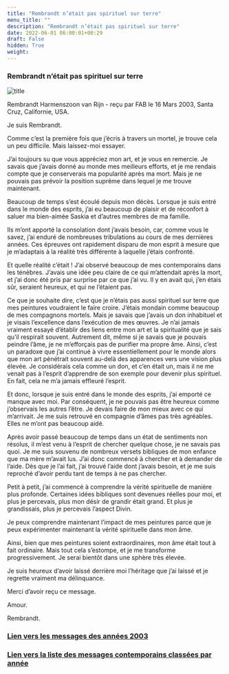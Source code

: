 ```yaml
---
title: "Rembrandt n’était pas spirituel sur terre"
menu_title: ""
description: "Rembrandt n’était pas spirituel sur terre"
date: 2022-06-01 06:00:01+00:29
draft: False
hidden: True
weight:
---
```

### Rembrandt n’était pas spirituel sur terre

![title](/fr-contemporary-messages/fr-contemporary-messages-by-date-order/fr-contemporary-messages-2003/fr-2003-peinture-rembrandt.webp)

Rembrandt Harmenszoon van Rijn - reçu par FAB le 16 Mars 2003, Santa Cruz, Californie, USA.

Je suis Rembrandt.

Comme c’est la première fois que j’écris à travers un mortel, je trouve cela un peu difficile. Mais laissez-moi essayer.

J’ai toujours su que vous appréciez mon art, et je vous en remercie. Je savais que j’avais donné au monde mes meilleurs efforts, et je me rendais compte que je conserverais ma popularité après ma mort. Mais je ne pouvais pas prévoir la position suprême dans lequel je me trouve maintenant.

Beaucoup de temps s’est écoulé depuis mon décès. Lorsque je suis entré dans le monde des esprits, j’ai eu beaucoup de plaisir et de réconfort à saluer ma bien-aimée Saskia et d’autres membres de ma famille.

Ils m’ont apporté la consolation dont j’avais besoin, car, comme vous le savez, j’ai enduré de nombreuses tribulations au cours de mes dernières années. Ces épreuves ont rapidement disparu de mon esprit à mesure que je m’adaptais à la réalité très différente à laquelle j’étais confronté.

Et quelle réalité c’était ! J’ai observé beaucoup de mes contemporains dans les ténèbres. J’avais une idée peu claire de ce qui m’attendait après la mort, et j’ai donc été pris par surprise par ce que j’ai vu. Il y en avait qui, j’en étais sûr, seraient heureux, et qui ne l’étaient pas.

Ce que je souhaite dire, c’est que je n’étais pas aussi spirituel sur terre que mes peintures voudraient le faire croire. J’étais mondain comme beaucoup de mes compagnons mortels. Mais je savais que j’avais un don inhabituel et je visais l’excellence dans l’exécution de mes œuvres. Je n’ai jamais vraiment essayé d’établir des liens entre mon art et la spiritualité que je sais qu’il respirait souvent. Autrement dit, même si je savais que je pouvais peindre l’âme, je ne m’efforçais pas de purifier ma propre âme. Ainsi, c’est un paradoxe que j’ai continué à vivre essentiellement pour le monde alors que mon art pénétrait souvent au-delà des apparences vers une vision plus élevée. Je considérais cela comme un don, et c’en était un, mais il ne me venait pas à l’esprit d’apprendre de son exemple pour devenir plus spirituel. En fait, cela ne m’a jamais effleuré l’esprit.

Et donc, lorsque je suis entré dans le monde des esprits, j’ai emporté ce manque avec moi. Par conséquent, je ne pouvais pas être heureux comme j’observais les autres l’être. Je devais faire de mon mieux avec ce qui m’arrivait. Je me suis retrouvé en compagnie d’âmes pas très agréables. Elles ne m’ont pas beaucoup aidé.

Après avoir passé beaucoup de temps dans un état de sentiments non résolus, il m’est venu à l’esprit de chercher quelque chose, je ne savais pas quoi. Je me suis souvenu de nombreux versets bibliques de mon enfance que ma mère m’avait lus. J’ai donc commencé à chercher et à demander de l’aide. Dès que je l’ai fait, j’ai trouvé l’aide dont j’avais besoin, et je me suis reproché d’avoir perdu tant de temps à ne pas chercher.

Petit à petit, j’ai commencé à comprendre la vérité spirituelle de manière plus profonde. Certaines idées bibliques sont devenues réelles pour moi, et plus je percevais, plus mon désir de grandir était grand. Et plus je grandissais, plus je percevais l’aspect Divin.

Je peux comprendre maintenant l’impact de mes peintures parce que je peux expérimenter maintenant la vérité spirituelle dans mon âme.

Ainsi, bien que mes peintures soient extraordinaires, mon âme était tout à fait ordinaire. Mais tout cela s’estompe, et je me transforme progressivement. Je serai bientôt dans une sphère très élevée.

Je suis heureux d’avoir laissé derrière moi l’héritage que j’ai laissé et je regrette vraiment ma délinquance.

Merci d’avoir reçu ce message.

Amour.

Rembrandt.

### [**Lien vers les messages des années 2003**](/fr-contemporary-messages/fr-contemporary-messages-by-date-order/fr-contemporary-messages-2003/)

### [**Lien vers la liste des messages contemporains classées par année**](/fr-contemporary-messages/fr-contemporary-messages-by-date-order/)
